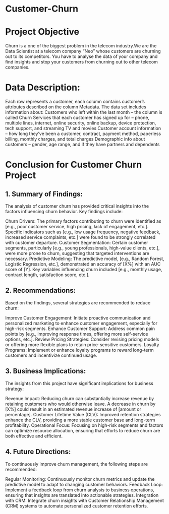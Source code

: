 # Customer-Churn

# Project Objective
Churn is a one of the biggest problem in the telecom industry.We  are the Data Scientist at a telecom company “Neo” whose customers are churning out to its competitors. You have to analyse the data of your company and find insights and stop your customers from churning out to other telecom companies.


# Data Description:

Each row represents a customer, each column contains customer’s attributes described on the column Metadata.
The data set includes information about:
Customers who left within the last month – the column is called Churn
Services that each customer has signed up for – phone, multiple lines, internet, online security, online backup, device protection, tech support, and streaming TV and movies
Customer account information – how long they’ve been a customer, contract, payment method, paperless billing, monthly charges, and total charges
Demographic info about customers – gender, age range, and if they have partners and dependents

# Conclusion for Customer Churn Project
## 1. Summary of Findings:

The analysis of customer churn has provided critical insights into the factors influencing churn behavior. Key findings include:

Churn Drivers: The primary factors contributing to churn were identified as [e.g., poor customer service, high pricing, lack of engagement, etc.]. Specific indicators such as [e.g., low usage frequency, negative feedback, increased service complaints, etc.] were found to be strongly correlated with customer departure.
Customer Segmentation: Certain customer segments, particularly [e.g., young professionals, high-value clients, etc.], were more prone to churn, suggesting that targeted interventions are necessary.
Predictive Modeling: The predictive model, [e.g., Random Forest, Logistic Regression, etc.], demonstrated an accuracy of [X%] with an AUC score of [Y]. Key variables influencing churn included [e.g., monthly usage, contract length, satisfaction score, etc.].

## 2. Recommendations:

Based on the findings, several strategies are recommended to reduce churn:

Improve Customer Engagement: Initiate proactive communication and personalized marketing to enhance customer engagement, especially for high-risk segments.
Enhance Customer Support: Address common pain points by [e.g., improving response times, offering more self-service options, etc.].
Review Pricing Strategies: Consider revising pricing models or offering more flexible plans to retain price-sensitive customers.
Loyalty Programs: Implement or enhance loyalty programs to reward long-term customers and incentivize continued usage.

## 3. Business Implications:

The insights from this project have significant implications for business strategy:

Revenue Impact: Reducing churn can substantially increase revenue by retaining customers who would otherwise leave. A decrease in churn by [X%] could result in an estimated revenue increase of [amount or percentage].
Customer Lifetime Value (CLV): Improved retention strategies enhance the CLV, providing a more stable customer base and long-term profitability.
Operational Focus: Focusing on high-risk segments and factors can optimize resource allocation, ensuring that efforts to reduce churn are both effective and efficient.

## 4. Future Directions:

To continuously improve churn management, the following steps are recommended:

Regular Monitoring: Continuously monitor churn metrics and update the predictive model to adapt to changing customer behaviors.
Feedback Loop: Implement a feedback loop from churn analysis to business operations, ensuring that insights are translated into actionable strategies.
Integration with CRM: Integrate churn insights with Customer Relationship Management (CRM) systems to automate personalized customer retention efforts.
